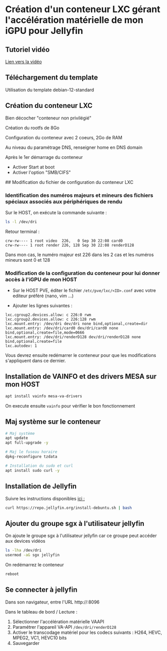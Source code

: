# Création d'un conteneur LXC gérant l'accélération matérielle de mon iGPU pour Jellyfin

## Tutoriel vidéo

[Lien vers la vidéo](https://youtu.be/Vqr-0fI-99A)

## Téléchargement du template

Utilisation du template debian-12-standard

## Création du conteneur LXC

Bien décocher "conteneur non privilégié"

Création du rootfs de 8Go

Configuration du conteneur avec 2 coeurs, 2Go de RAM

Au niveau du paramétrage DNS, renseigner home en DNS domain

Après le 1er démarrage du conteneur

- Activer Start at boot
- Activer l'option "SMB/CIFS"

## Modification du fichier de configuration du conteneur LXC

### Identification des numéros majeurs et mineurs des fichiers spéciaux associés aux périphériques de rendu

Sur le HOST, on exécute la commande suivante :

```bash
ls -l /dev/dri
```

Retour terminal :
```text
crw-rw---- 1 root video  226,   0 Sep 30 22:08 card0
crw-rw---- 1 root render 226, 128 Sep 30 22:08 renderD128
```

Dans mon cas, le numéro majeur est 226 dans les 2 cas et les numéros mineurs sont 0 et 128


### Modification de la configuration du conteneur pour lui donner accès à l'iGPU de mon HOST

- Sur le HOST PVE, éditer le fichier `/etc/pve/lxc/<ID>.conf` avec votre editeur préféré (nano, vim ...)

- Ajouter les lignes suivantes :

```text
lxc.cgroup2.devices.allow: c 226:0 rwm
lxc.cgroup2.devices.allow: c 226:128 rwm
lxc.mount.entry: /dev/dri dev/dri none bind,optional,create=dir
lxc.mount.entry: /dev/dri/card0 dev/dri/card0 none bind,optional,create=file,mode=0666
lxc.mount.entry: /dev/dri/renderD128 dev/dri/renderD128 none bind,optional,create=file
lxc.autodev: 1
```

Vous devrez ensuite redémarrer le conteneur pour que les modifications s'appliquent dans ce dernier.

## Installation de VAINFO et des drivers MESA sur mon HOST

```bash
apt install vainfo mesa-va-drivers
``` 

On execute ensuite `vainfo` pour vérifier le bon fonctionnement

## Maj système sur le conteneur

```bash
# Maj système
apt update
apt full-upgrade -y

# Maj le fuseau horaire
dpkg-reconfigure tzdata

# Installation du sudo et curl
apt install sudo curl -y
```

## Installation de Jellyfin

Suivre les instructions disponibles [ici :](https://jellyfin.org/docs/general/installation/linux#debian)

```bash
curl https://repo.jellyfin.org/install-debuntu.sh | bash
```

## Ajouter du groupe sgx à l'utilisateur jellyfin 
On ajoute le groupe sgx à l'utilisateur jellyfin car ce groupe peut accéder aux devices vidéos

```bash
ls -lha /dev/dri
usermod -aG sgx jellyfin
```

On redémarrez le conteneur
```bash
reboot
```

## Se connecter à jellyfin

Dans son navigateur, entre l'URL http://<localIP>:8096

Dans le tableau de bord / Lecture :
1) Sélectionner l'accélération matérielle VAAPI
2) Paramétrer l'appareil VA-API `/dev/dri/renderD128`
3) Activer le transcodage matériel pour les codecs suivants : H264, HEVC, MPEG2, VC1, HEVC10 bits
4) Sauvegarder